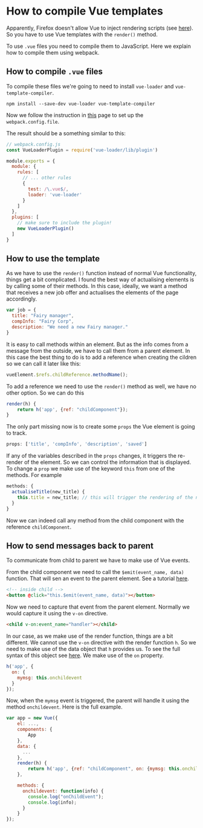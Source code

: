 How to compile Vue templates
============================

Apparently, Firefox doesn't allow Vue to inject rendering scripts (see [here](https://medium.com/javascript-in-plain-english/how-i-built-a-browser-extension-with-vue-part-2-2c4ab2dd752d)).
So you have to use Vue templates with the `render()` method.

To use `.vue` files you need to compile them to JavaScript.
Here we explain how to compile them using webpack.

How to compile `.vue` files
---------------------------

To compile these files we're going to need to install `vue-loader` and `vue-template-compiler`.

    npm install --save-dev vue-loader vue-template-compiler

Now we follow the instruction in [this](https://vue-loader.vuejs.org/guide/#manual-setup) page to set up the `webpack.config.file`.

The result should be a something similar to this:

```JavaScript
// webpack.config.js
const VueLoaderPlugin = require('vue-loader/lib/plugin')

module.exports = {
  module: {
    rules: [
      // ... other rules
      {
        test: /\.vue$/,
        loader: 'vue-loader'
      }
    ]
  },
  plugins: [
    // make sure to include the plugin!
    new VueLoaderPlugin()
  ]
}

```


How to use the template
-----------------------

As we have to use the `render()` function instead of normal Vue functionality, things get a bit complicated.
I found the best way of actualising elements is by calling some of their methods.
In this case, ideally, we want a method that receives a new job offer and actualises the elements of the page accordingly.

```JavaScript
var job = {
  title: "Fairy manager",
  compInfo: "Fairy Corp",
  description: "We need a new Fairy manager."
}
```

It is easy to call methods within an element.
But as the info comes from a message from the outside, we have to call them from a parent element.
In this case the best thing to do is to add a reference when creating the cildren so we can call it later like this:

```JavaScript
vueElement.$refs.childReference.methodName();
```

To add a reference we need to use the `render()` method as well, we have no other option.
So we can do this

```JavaScript
render(h) {
    return h('app', {ref: "childComponent"});
}
```

The only part missing now is to create some `props` the Vue element is going to track.

```JavaScript
props: ['title', 'compInfo', 'description', 'saved']
```

If any of the variables described in the `props` changes, it triggers the re-render of the element.
So we can control the information that is displayed.
To change a `prop` we make use of the keyword `this` from one of the methods.
For example

```JavaScript
methods: {
  actualiseTitle(new_title) {
    this.title = new_title; // this will trigger the rendering of the new info
  }
}
```

Now we can indeed call any method from the child component with the reference `childComponent`.

How to send messages back to parent
-----------------------------------

To communicate from child to parent we have to make use of Vue events.

From the child component we need to call the `$emit(event_name, data)` function.
That will sen an event to the parent element.
See a tutorial [here](https://vuejs.org/v2/guide/components-custom-events.html).

```html
<!-- inside child -->
<button @click="this.$emit(event_name, data)"></button>
```

Now we need to capture that event from the parent element.
Normally we would capture it using the `v-on` directive.

```html
<child v-on:event_name="handler"></child>
```

In our case, as we make use of the render function, things are a bit different.
We cannot use the `v-on` directive with the render function `h`.
So we need to make use of the data object that `h` provides us.
To see the full syntax of this object see [here](https://es-vuejs.github.io/vuejs.org/v2/guide/render-function.html#El-objeto-de-datos-en-profundidad).
We make use of the `on` property.

```JavaScript
h('app', {
  on: {
    mymsg: this.onchildevent
  }
});
```
Now, when the `mymsg` event is triggered, the parent will handle it using the method `onchildevent`.
Here is the full example.

```javascript
var app = new Vue({
    el: ...,
    components: {
        App
    },
    data: {
      ...
    },
    render(h) {
        return h('app', {ref: "childComponent", on: {mymsg: this.onchildevent}});
    },

    methods: {
      onchildevent: function(info) {
        console.log("onChildEvent");
        console.log(info);
      }
    }
});
```
